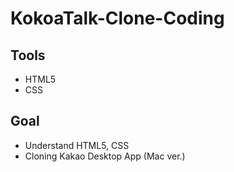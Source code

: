 # KokoaTalk-Clone-Coding

## Tools

- HTML5
- CSS

## Goal

- Understand HTML5, CSS
- Cloning Kakao Desktop App (Mac ver.)
